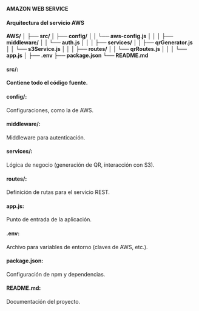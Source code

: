 **AMAZON WEB SERVICE**

#### Arquitectura del servicio AWS

**AWS/**
**│**
**├── src/**
**│   ├── config/**
**│   │   └── aws-config.js**
**│   │**
**│   ├── middleware/**
**│   │   └── auth.js**
**│   │**
**│   ├── services/**
**│   │   ├── qrGenerator.js**
**│   │   └── s3Service.js**
**│   │**
**│   ├── routes/**
**│   │   └── qrRoutes.js**
**│   │**
**│   └── app.js**
**│**
**├── .env**
**├── package.json**
**└── README.md**

#### src/: 

**Contiene todo el código fuente.**

#### config/: 

Configuraciones, como la de AWS.

#### middleware/: 

Middleware para autenticación.

#### services/: 

Lógica de negocio (generación de QR, interacción con S3).

#### routes/: 

Definición de rutas para el servicio REST.

#### app.js:

Punto de entrada de la aplicación.

#### .env: 

Archivo para variables de entorno (claves de AWS, etc.).

#### package.json:

Configuración de npm y dependencias.

#### README.md: 

Documentación del proyecto.